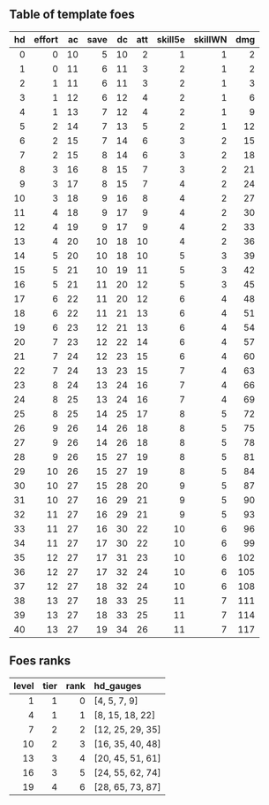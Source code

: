 ## Table of template foes

|  hd | effort |  ac | save |  dc | att | skill5e | skillWN | dmg |
|----:|-------:|----:|-----:|----:|----:|--------:|--------:|----:|
|   0 |      0 |  10 |    5 |  10 |   2 |       1 |       1 |   2 |
|   1 |      0 |  11 |    6 |  11 |   3 |       2 |       1 |   2 |
|   2 |      1 |  11 |    6 |  11 |   3 |       2 |       1 |   3 |
|   3 |      1 |  12 |    6 |  12 |   4 |       2 |       1 |   6 |
|   4 |      1 |  13 |    7 |  12 |   4 |       2 |       1 |   9 |
|   5 |      2 |  14 |    7 |  13 |   5 |       2 |       1 |  12 |
|   6 |      2 |  15 |    7 |  14 |   6 |       3 |       2 |  15 |
|   7 |      2 |  15 |    8 |  14 |   6 |       3 |       2 |  18 |
|   8 |      3 |  16 |    8 |  15 |   7 |       3 |       2 |  21 |
|   9 |      3 |  17 |    8 |  15 |   7 |       4 |       2 |  24 |
|  10 |      3 |  18 |    9 |  16 |   8 |       4 |       2 |  27 |
|  11 |      4 |  18 |    9 |  17 |   9 |       4 |       2 |  30 |
|  12 |      4 |  19 |    9 |  17 |   9 |       4 |       2 |  33 |
|  13 |      4 |  20 |   10 |  18 |  10 |       4 |       2 |  36 |
|  14 |      5 |  20 |   10 |  18 |  10 |       5 |       3 |  39 |
|  15 |      5 |  21 |   10 |  19 |  11 |       5 |       3 |  42 |
|  16 |      5 |  21 |   11 |  20 |  12 |       5 |       3 |  45 |
|  17 |      6 |  22 |   11 |  20 |  12 |       6 |       4 |  48 |
|  18 |      6 |  22 |   11 |  21 |  13 |       6 |       4 |  51 |
|  19 |      6 |  23 |   12 |  21 |  13 |       6 |       4 |  54 |
|  20 |      7 |  23 |   12 |  22 |  14 |       6 |       4 |  57 |
|  21 |      7 |  24 |   12 |  23 |  15 |       6 |       4 |  60 |
|  22 |      7 |  24 |   13 |  23 |  15 |       7 |       4 |  63 |
|  23 |      8 |  24 |   13 |  24 |  16 |       7 |       4 |  66 |
|  24 |      8 |  25 |   13 |  24 |  16 |       7 |       4 |  69 |
|  25 |      8 |  25 |   14 |  25 |  17 |       8 |       5 |  72 |
|  26 |      9 |  26 |   14 |  26 |  18 |       8 |       5 |  75 |
|  27 |      9 |  26 |   14 |  26 |  18 |       8 |       5 |  78 |
|  28 |      9 |  26 |   15 |  27 |  19 |       8 |       5 |  81 |
|  29 |     10 |  26 |   15 |  27 |  19 |       8 |       5 |  84 |
|  30 |     10 |  27 |   15 |  28 |  20 |       9 |       5 |  87 |
|  31 |     10 |  27 |   16 |  29 |  21 |       9 |       5 |  90 |
|  32 |     11 |  27 |   16 |  29 |  21 |       9 |       5 |  93 |
|  33 |     11 |  27 |   16 |  30 |  22 |      10 |       6 |  96 |
|  34 |     11 |  27 |   17 |  30 |  22 |      10 |       6 |  99 |
|  35 |     12 |  27 |   17 |  31 |  23 |      10 |       6 | 102 |
|  36 |     12 |  27 |   17 |  32 |  24 |      10 |       6 | 105 |
|  37 |     12 |  27 |   18 |  32 |  24 |      10 |       6 | 108 |
|  38 |     13 |  27 |   18 |  33 |  25 |      11 |       7 | 111 |
|  39 |     13 |  27 |   18 |  33 |  25 |      11 |       7 | 114 |
|  40 |     13 |  27 |   19 |  34 |  26 |      11 |       7 | 117 |

## Foes ranks

| level | tier | rank | hd_gauges          |
|------:|-----:|-----:|:-------------------|
|     1 |    1 |    0 | \[4, 5, 7, 9\]     |
|     4 |    1 |    1 | \[8, 15, 18, 22\]  |
|     7 |    2 |    2 | \[12, 25, 29, 35\] |
|    10 |    2 |    3 | \[16, 35, 40, 48\] |
|    13 |    3 |    4 | \[20, 45, 51, 61\] |
|    16 |    3 |    5 | \[24, 55, 62, 74\] |
|    19 |    4 |    6 | \[28, 65, 73, 87\] |
